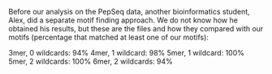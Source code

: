 Before our analysis on the PepSeq data, another bioinformatics student, Alex, did a separate motif finding approach. We do not know how he obtained his results, but these are the files and how they compared with our motifs (percentage that matched at least one of our motifs):


3mer, 0 wildcards: 94%
4mer, 1 wildcard: 98%
5mer, 1 wildcard: 100%
5mer, 2 wildcards: 100%
6mer, 2 wildcards: 94%
